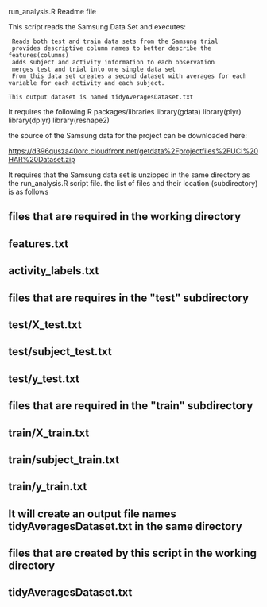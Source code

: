run_analysis.R Readme file

This script reads the Samsung Data Set and executes:

     Reads both test and train data sets from the Samsung trial
     provides descriptive column names to better describe the features(columns)
     adds subject and activity information to each observation  
     merges test and trial into one single data set 
     From this data set creates a second dataset with averages for each variable for each activity and each subject.

    This output dataset is named tidyAveragesDataset.txt

It requires the following R packages/libraries
 library(gdata)
  library(plyr)
  library(dplyr)
  library(reshape2)
  
the source of the Samsung data for the project can be downloaded here:

https://d396qusza40orc.cloudfront.net/getdata%2Fprojectfiles%2FUCI%20HAR%20Dataset.zip 


It requires that the Samsung data set is unzipped in the same directory as the run_analysis.R script file. the list of files and their location (subdirectory) is as follows

## files that are required in the working directory
##    features.txt
##    activity_labels.txt
## files that are requires in the "test" subdirectory
##    test/X_test.txt
##    test/subject_test.txt
##    test/y_test.txt
## files that are required in the "train" subdirectory
##    train/X_train.txt
##    train/subject_train.txt
##    train/y_train.txt


## It will create an output file names tidyAveragesDataset.txt in the same directory
## files that are created by this script in the working directory
##    tidyAveragesDataset.txt
